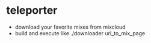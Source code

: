 # teleporter
* download your favorite mixes from mixcloud
* build and execute like ./downloader url_to_mix_page
